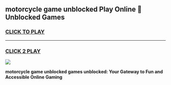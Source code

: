 
## motorcycle game unblocked Play Online 👋 Unblocked Games
<h3>
<a href="https://premium.freeplayer.one?title=motorcycle_game_unblocked&ref=19F">CLICK TO PLAY</a></h3>
<hr>

<h3>
<a href="https://premium.freeplayer.one?title=motorcycle_game_unblocked&ref=19F">CLICK 2 PLAY</a>
  
</h3>

<a href="https://premium.freeplayer.one?title=motorcycle_game_unblocked&ref=19F"><img src="https://clearcache.store/games.png"></a>


**motorcycle game unblocked games unblocked: Your Gateway to Fun and Accessible Online Gaming**
